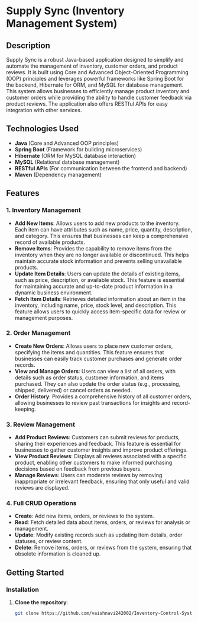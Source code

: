 # **Supply Sync (Inventory Management System)**

## **Description**
Supply Sync is a robust Java-based application designed to simplify and automate the management of inventory, customer orders, and product reviews. It is built using Core and Advanced Object-Oriented Programming (OOP) principles and leverages powerful frameworks like Spring Boot for the backend, Hibernate for ORM, and MySQL for database management. This system allows businesses to efficiently manage product inventory and customer orders while providing the ability to handle customer feedback via product reviews. The application also offers RESTful APIs for easy integration with other services.

## **Technologies Used**
- **Java** (Core and Advanced OOP principles)
- **Spring Boot** (Framework for building microservices)
- **Hibernate** (ORM for MySQL database interaction)
- **MySQL** (Relational database management)
- **RESTful APIs** (For communication between the frontend and backend)
- **Maven** (Dependency management)

## **Features**

### **1. Inventory Management**
- **Add New Items**: Allows users to add new products to the inventory. Each item can have attributes such as name, price, quantity, description, and category. This ensures that businesses can keep a comprehensive record of available products.
- **Remove Items**: Provides the capability to remove items from the inventory when they are no longer available or discontinued. This helps maintain accurate stock information and prevents selling unavailable products.
- **Update Item Details**: Users can update the details of existing items, such as price, description, or available stock. This feature is essential for maintaining accurate and up-to-date product information in a dynamic business environment.
- **Fetch Item Details**: Retrieves detailed information about an item in the inventory, including name, price, stock level, and description. This feature allows users to quickly access item-specific data for review or management purposes.

### **2. Order Management**
- **Create New Orders**: Allows users to place new customer orders, specifying the items and quantities. This feature ensures that businesses can easily track customer purchases and generate order records.
- **View and Manage Orders**: Users can view a list of all orders, with details such as order status, customer information, and items purchased. They can also update the order status (e.g., processing, shipped, delivered) or cancel orders as needed.
- **Order History**: Provides a comprehensive history of all customer orders, allowing businesses to review past transactions for insights and record-keeping.

### **3. Review Management**
- **Add Product Reviews**: Customers can submit reviews for products, sharing their experiences and feedback. This feature is essential for businesses to gather customer insights and improve product offerings.
- **View Product Reviews**: Displays all reviews associated with a specific product, enabling other customers to make informed purchasing decisions based on feedback from previous buyers.
- **Manage Reviews**: Users can moderate reviews by removing inappropriate or irrelevant feedback, ensuring that only useful and valid reviews are displayed.

### **4. Full CRUD Operations**
- **Create**: Add new items, orders, or reviews to the system.
- **Read**: Fetch detailed data about items, orders, or reviews for analysis or management.
- **Update**: Modify existing records such as updating item details, order statuses, or review content.
- **Delete**: Remove items, orders, or reviews from the system, ensuring that obsolete information is cleaned up.

## **Getting Started**

### **Installation**

1. **Clone the repository**:
   ```bash
   git clone https://github.com/vaishnavi242002/Inventory-Control-System.git
